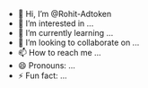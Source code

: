 - 👋 Hi, I’m @Rohit-Adtoken
- 👀 I’m interested in ...
- 🌱 I’m currently learning ...
- 💞️ I’m looking to collaborate on ...
- 📫 How to reach me ...
- 😄 Pronouns: ...
- ⚡ Fun fact: ...

<!---
Rohit-Adtoken/Rohit-Adtoken is a ✨ special ✨ repository because its `README.md` (this file) appears on your GitHub profile.
You can click the Preview link to take a look at your changes.
--->
